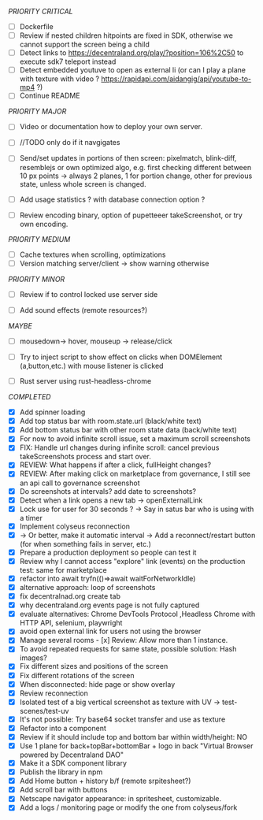 _PRIORITY CRITICAL_
- [ ] Dockerfile
- [ ] Review if nested children hitpoints are fixed in SDK, otherwise we cannot support the screen being a child
- [ ] Detect links to https://decentraland.org/play/?position=106%2C50 to execute sdk7 teleport instead
- [ ] Detect embedded youtuve to open as external li (or can I play a plane with texture with video ? https://rapidapi.com/aidangig/api/youtube-to-mp4 ?)
- [ ] Continue README

_PRIORITY MAJOR_
- [ ] Video or documentation how to deploy your own server.
- [ ] //TODO only do if it navgigates
- [ ] Send/set updates in portions of then screen: pixelmatch, blink-diff, resemblejs or own optimized algo, e.g. first checking different between 10 px points
  -> always 2 planes, 1 for portion change, other for previous state, unless whole screen is changed.
- [ ] Add usage statistics ? with database connection option ?
- [ ] Review encoding binary, option of pupetteeer takeScreenshot, or try own encoding.


_PRIORITY MEDIUM_
- [ ] Cache textures when scrolling, optimizations
- [ ] Version matching server/client -> show warning otherwise

_PRIORITY MINOR_
- [ ] Review if to control locked use server side
- [ ] Add sound effects (remote resources?)


_MAYBE_
- [ ] mousedown-> hover, mouseup -> release/click
- [ ] Try to inject script to show effect on clicks when DOMElement (a,button,etc.) with mouse listener is clicked
- [ ] Rust server using rust-headless-chrome


_COMPLETED_
- [x] Add spinner loading
- [x] Add top status bar with room.state.url (black/white text)
- [x] Add bottom status bar with other room state data (back/white text)
- [x] For now to avoid infinite scroll issue, set a maximum scroll screenshots
- [x] FIX: Handle url changes during infinite scroll: cancel previous takeScreenshots process and start over. 
- [x] REVIEW: What happens if after a click, fullHeight changes?
- [x] REVIEW: After making click on marketplace from governance, I still see an api call to
    governance screenshot
- [x] Do screenshots at intervals? add date to screenshots?
- [x] Detect when a link opens a new tab -> openExternalLink
- [x] Lock use for user for 30 seconds ? -> Say in satus bar who is using with a timer
- [x] Implement colyseus reconnection
- [x] -> Or better, make it automatic interval -> Add a reconnect/restart button (for when something fails in server, etc.)
- [x] Prepare a production deployment so people can test it
- [x] Review why I cannot access "explore" link (events) on the production test: same for marketplace
- [x] refactor into await tryfn(()=>await waitForNetworkIdle)
- [x] alternative approach: loop of screenshots
- [x] fix decentralnad.org create tab
- [x] why decentraland.org events page is not fully captured
- [x] evaluate alternatives: Chrome DevTools Protocol ,Headless Chrome with HTTP API, selenium, playwright
- [x] avoid open external link for users not using the browser
- [x] Manage several rooms - [x] Review: Allow more than 1 instance.
- [x] To avoid repeated requests for same state, possible solution: Hash images?
- [x] Fix different sizes and positions of the screen
- [x] Fix different rotations of the screen
- [x] When disconnected: hide page or show overlay
- [x] Review reconnection
- [x] Isolated test of a big vertical screenshot as texture with UV -> test-scenes/test-uv
- [x] It's not possible: Try base64 socket transfer and use as texture
- [x] Refactor into a component
- [x] Review if it should include top and bottom bar within width/height: NO
- [x] Use 1 plane for back+topBar+bottomBar + logo in back "Virtual Browser powered by Decentraland DAO"
- [x] Make it a SDK component library
- [x] Publish the library in npm
- [x] Add Home button + history b/f (remote srpitesheet?)
- [x] Add scroll bar with buttons
- [x] Netscape navigator appearance: in spritesheet, customizable.
- [x] Add a logs / monitoring page or modify the one from colyseus/fork